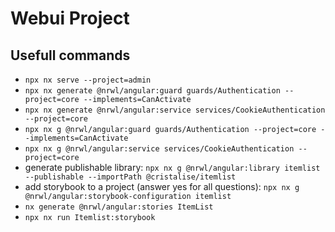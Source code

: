 # Webui Project

## Usefull commands

- `npx nx serve --project=admin`
- `npx nx generate @nrwl/angular:guard guards/Authentication --project=core --implements=CanActivate`
- `npx nx generate @nrwl/angular:service services/CookieAuthentication --project=core`
- `npx nx g @nrwl/angular:guard guards/Authentication --project=core --implements=CanActivate`
- `npx nx g @nrwl/angular:service services/CookieAuthentication --project=core`
- generate publishable library: `npx nx g @nrwl/angular:library itemlist --publishable --importPath @cristalise/itemlist`
- add storybook to a project (answer yes for all questions): `npx nx g @nrwl/angular:storybook-configuration itemlist`
- `nx generate @nrwl/angular:stories ItemList`
- `npx nx run Itemlist:storybook`
